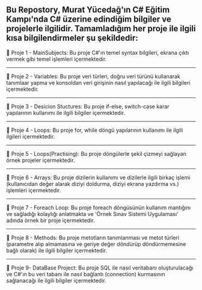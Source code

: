 Bu Repostory, Murat Yücedağ'ın C# Eğitim Kampı'nda C# üzerine edindiğim bilgiler ve projelerle ilgilidir. Tamamladığım her proje ile ilgili kısa bilgilendirmeler şu şekildedir:
--------------------------------------------------------------------------------------------
📍 Proje 1 - MainSubjects: Bu proje C#'ın temel syntax bilgileri,  ekrana çıktı vermek gibi temel işlemleri içermektedir. 

--------------------------------------------------------------------------------------------
📍 Proje 2 - Variables: Bu proje veri türleri, doğru veri türünü kullanarak tanımlaar yapma ve konsoldan veri girişinin nasıl yapılacağı ile ilgili bilgileri içermektedir.

--------------------------------------------------------------------------------------------
📍 Proje 3 - Desicion Stuctures: Bu proje if-else, switch-case karar yapılarının kullanımı ile ilgili bilgiler içermektedir.

--------------------------------------------------------------------------------------------
📍 Proje 4 - Loops: Bu proje for, while döngü yapılarının kullanımı ile ilgili ilgileri içermektedir.

--------------------------------------------------------------------------------------------
📍 Proje 5 - Loops(Practising): Bu proje döngülerle şekil çizmeyi sağlayan örnek projeler içermektedir.

--------------------------------------------------------------------------------------------
📍 Proje 6 - Arrays: Bu proje dizilerin kullanımı ve dizilerle ilgili birkaç işlemi (kullanıcıdan değer alarak diziyi doldurma, diziyi ekrana yazdırma vs.) işlemleri içermektedir.

--------------------------------------------------------------------------------------------
📍 Proje 7 - Foreach Loop: Bu proje foreach döngüsünün kullanım mantığını ve sağladığı kolaylığı anlatmakta ve 'Örnek Sınav Sistemi Uygulaması' adında örnek bir proje içermektedir.

--------------------------------------------------------------------------------------------
📍 Proje 8 - Methods: Bu proje metotların tanımlanması ve metot türleri (parametre alıp almamasına ve geriye değer döndürüp döndürmemesine bağlı olarak) ile ilgili bilgiler içermektedir.

--------------------------------------------------------------------------------------------
📍 Proje 9- DataBase Project: Bu proje SQL ile nasıl veritabanı oluşturulacağı ve C#'ın bu veri tabanı ile nasıl bağlantı (connection) kurmasının sağlanacağı ile ilgili bilgiler içermektedir.
